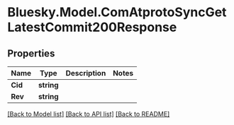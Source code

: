 # Bluesky.Model.ComAtprotoSyncGetLatestCommit200Response

## Properties

Name | Type | Description | Notes
------------ | ------------- | ------------- | -------------
**Cid** | **string** |  | 
**Rev** | **string** |  | 

[[Back to Model list]](../README.md#documentation-for-models) [[Back to API list]](../README.md#documentation-for-api-endpoints) [[Back to README]](../README.md)

